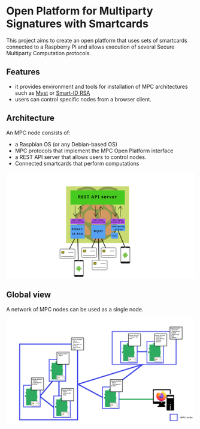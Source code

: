 # Open Platform for Multiparty Signatures with Smartcards

This project aims to create an open platform that uses sets of smartcards connected to a Raspberry Pi and allows execution of several Secure Multiparty Computation protocols. 

## Features

* it provides environment and tools for installation of MPC architectures such as [Myst](https://backdoortolerance.org/) or [Smart-ID RSA](https://research.cyber.ee/~peeter/research/esorics2017.pdf)
* users can control specific nodes from a browser client.

## Architecture 

An MPC node consists of:
* a Raspbian OS (or any Debian-based OS)
* MPC protocols that implement the MPC Open Platform interface
* a REST API server that allows users to control nodes.
* Connected smartcards that perform computations

<div style="text-align:center">

![MPC Open Platform architecture](src/MPCNodeScheme.png)

</div>

## Global view
A network of MPC nodes can be used as a single node.

<div style="text-align:center">

![Network of MPC nodes](src/MPCOPNetwork.png)

</div>
